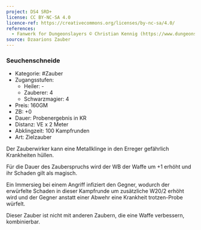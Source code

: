 ```yaml
---
project: DS4 SRD+
license: CC BY-NC-SA 4.0
licence-ref: https://creativecommons.org/licenses/by-nc-sa/4.0/
references: 
  - Fanwerk for Dungeonslayers © Christian Kennig (https://www.dungeonslayers.net/)
source: Dzaarions Zauber
---
```


### Seuchenschneide

- Kategorie: #Zauber
- Zugangsstufen:
  - Heiler: -
  - Zauberer: 4
  - Schwarzmagier: 4
- Preis: 160GM
- ZB: +0
- Dauer: Probenergebnis in KR
- Distanz: VE x 2 Meter
- Abklingzeit: 100 Kampfrunden
- Art: Zielzauber

Der Zauberwirker kann eine Metallklinge in den Erreger gefährlich Krankheiten hüllen.

Für die Dauer des Zauberspruchs wird der WB der Waffe um +1 erhöht und ihr Schaden gilt als magisch.

Ein Immersieg bei einem Angriff infiziert den Gegner, wodurch der erwürfelte Schaden in dieser Kampfrunde um zusätzliche W20/2 erhöht wird und der Gegner anstatt einer Abwehr eine Krankheit trotzen-Probe würfelt.

Dieser Zauber ist nicht mit anderen Zaubern, die eine Waffe verbessern, kombinierbar.

